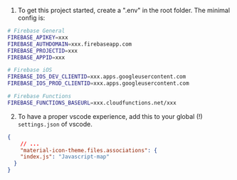 1. To get this project started, create a ".env" in the root folder. The minimal config is:
```bash
# Firebase General
FIREBASE_APIKEY=xxx
FIREBASE_AUTHDOMAIN=xxx.firebaseapp.com
FIREBASE_PROJECTID=xxx
FIREBASE_APPID=xxx

# Firebase iOS
FIREBASE_IOS_DEV_CLIENTID=xxx.apps.googleusercontent.com
FIREBASE_IOS_PROD_CLIENTID=xxx.apps.googleusercontent.com

# Firebase Functions
FIREBASE_FUNCTIONS_BASEURL=xxx.cloudfunctions.net/xxx
```

2. To have a proper vscode experience, add this to your global (!) `settings.json` of vscode.
```json
{
	// ...
	"material-icon-theme.files.associations": {
    "index.js": "Javascript-map"
  }
}
```